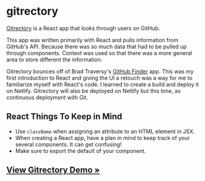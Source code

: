 # gitrectory

[Gitrectory](https://gitrectory.netlify.com) is a React app that looks through users on GitHub.

This app was written primarily with React and pulls information from GitHub's API. Because there was so much data that had to be pulled up through components. Context was used so that there was a more general area to store different the information.

Gitrectory bounces off of Brad Traversy's [GitHub Finder](https://githubfinderoriginal.netlify.com/) app. This was my first introduction to React and giving the UI a retouch was a way for me to familiarize myself with React's code. I learned to create a build and deploy it on Netlify. Gitrectory will also be deployed on Netlify but this time, as continuous deployment with Git.

## React Things To Keep in Mind

- Use `className` when assigning an attribute to an HTML element in JSX.
- When creating a React app, have a plan in mind to keep track of your several components. It can get confusing!
- Make sure to export the default of your component.

## [View Gitrectory Demo »](https://gitrectory.netlify.com)
